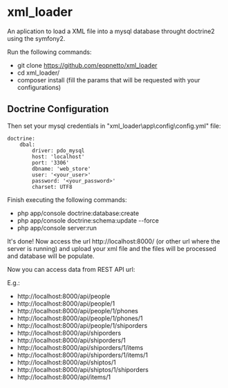 # xml_loader
An aplication to load a XML file into a mysql database throught doctrine2 using the symfony2.

Run the following commands:

- git clone https://github.com/eopnetto/xml_loader
- cd xml_loader/
- composer install (fill the params that will be requested with your configurations)

## Doctrine Configuration
Then set your mysql credentials in "xml_loader\app\config\config.yml" file:

```
doctrine:
    dbal:
        driver: pdo_mysql
        host: 'localhost'
        port: '3306'
        dbname: 'web_store'
        user: '<your_user>'
        password: '<your_password>'
        charset: UTF8
```
        

Finish executing the following commands:

- php app/console doctrine:database:create
- php app/console doctrine:schema:update --force
- php app/console server:run

It's done! Now access the url http://localhost:8000/ (or other url where the server is running) and upload your xml file and the files will be processed and database will be populate.

Now you can access data from REST API url:

E.g.:
* http://localhost:8000/api/people
* http://localhost:8000/api/people/1
* http://localhost:8000/api/people/1/phones
* http://localhost:8000/api/people/1/phones/1
* http://localhost:8000/api/people/1/shiporders
* http://localhost:8000/api/shiporders
* http://localhost:8000/api/shiporders/1
* http://localhost:8000/api/shiporders/1/items
* http://localhost:8000/api/shiporders/1/items/1
* http://localhost:8000/api/shiptos/1
* http://localhost:8000/api/shiptos/1/shiporders
* http://localhost:8000/api/items/1